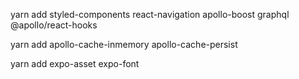 yarn add styled-components react-navigation apollo-boost graphql @apollo/react-hooks

yarn add apollo-cache-inmemory apollo-cache-persist

yarn add expo-asset expo-font
